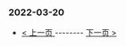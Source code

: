 ### 2022-03-20 
 

- [ < 上一页 ](https://github.com/able8/weibo-hot-record/blob/master/2022-03-19.md) -------- [ 下一页 > ](https://github.com/able8/weibo-hot-record/blob/master/2022-03-21.md)
